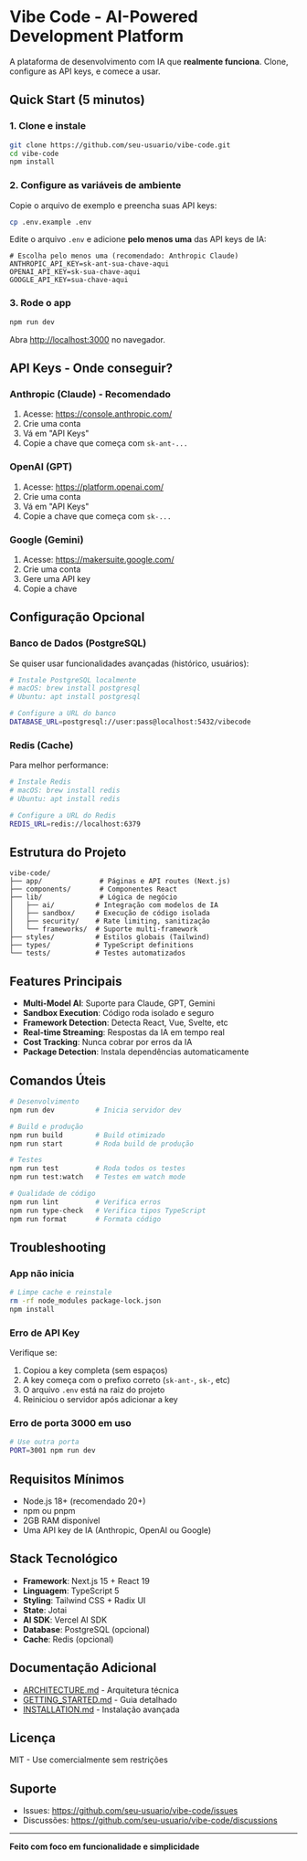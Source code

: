 # Vibe Code - AI-Powered Development Platform

A plataforma de desenvolvimento com IA que **realmente funciona**. Clone, configure as API keys, e comece a usar.

## Quick Start (5 minutos)

### 1. Clone e instale

```bash
git clone https://github.com/seu-usuario/vibe-code.git
cd vibe-code
npm install
```

### 2. Configure as variáveis de ambiente

Copie o arquivo de exemplo e preencha suas API keys:

```bash
cp .env.example .env
```

Edite o arquivo `.env` e adicione **pelo menos uma** das API keys de IA:

```env
# Escolha pelo menos uma (recomendado: Anthropic Claude)
ANTHROPIC_API_KEY=sk-ant-sua-chave-aqui
OPENAI_API_KEY=sk-sua-chave-aqui
GOOGLE_API_KEY=sua-chave-aqui
```

### 3. Rode o app

```bash
npm run dev
```

Abra [http://localhost:3000](http://localhost:3000) no navegador.

## API Keys - Onde conseguir?

### Anthropic (Claude) - Recomendado
1. Acesse: https://console.anthropic.com/
2. Crie uma conta
3. Vá em "API Keys"
4. Copie a chave que começa com `sk-ant-...`

### OpenAI (GPT)
1. Acesse: https://platform.openai.com/
2. Crie uma conta
3. Vá em "API Keys"
4. Copie a chave que começa com `sk-...`

### Google (Gemini)
1. Acesse: https://makersuite.google.com/
2. Crie uma conta
3. Gere uma API key
4. Copie a chave

## Configuração Opcional

### Banco de Dados (PostgreSQL)

Se quiser usar funcionalidades avançadas (histórico, usuários):

```bash
# Instale PostgreSQL localmente
# macOS: brew install postgresql
# Ubuntu: apt install postgresql

# Configure a URL do banco
DATABASE_URL=postgresql://user:pass@localhost:5432/vibecode
```

### Redis (Cache)

Para melhor performance:

```bash
# Instale Redis
# macOS: brew install redis
# Ubuntu: apt install redis

# Configure a URL do Redis
REDIS_URL=redis://localhost:6379
```

## Estrutura do Projeto

```
vibe-code/
├── app/              # Páginas e API routes (Next.js)
├── components/       # Componentes React
├── lib/              # Lógica de negócio
│   ├── ai/          # Integração com modelos de IA
│   ├── sandbox/     # Execução de código isolada
│   ├── security/    # Rate limiting, sanitização
│   └── frameworks/  # Suporte multi-framework
├── styles/          # Estilos globais (Tailwind)
├── types/           # TypeScript definitions
└── tests/           # Testes automatizados
```

## Features Principais

- **Multi-Model AI**: Suporte para Claude, GPT, Gemini
- **Sandbox Execution**: Código roda isolado e seguro
- **Framework Detection**: Detecta React, Vue, Svelte, etc
- **Real-time Streaming**: Respostas da IA em tempo real
- **Cost Tracking**: Nunca cobrar por erros da IA
- **Package Detection**: Instala dependências automaticamente

## Comandos Úteis

```bash
# Desenvolvimento
npm run dev          # Inicia servidor dev

# Build e produção
npm run build        # Build otimizado
npm run start        # Roda build de produção

# Testes
npm run test         # Roda todos os testes
npm run test:watch   # Testes em watch mode

# Qualidade de código
npm run lint         # Verifica erros
npm run type-check   # Verifica tipos TypeScript
npm run format       # Formata código
```

## Troubleshooting

### App não inicia

```bash
# Limpe cache e reinstale
rm -rf node_modules package-lock.json
npm install
```

### Erro de API Key

Verifique se:
1. Copiou a key completa (sem espaços)
2. A key começa com o prefixo correto (`sk-ant-`, `sk-`, etc)
3. O arquivo `.env` está na raiz do projeto
4. Reiniciou o servidor após adicionar a key

### Erro de porta 3000 em uso

```bash
# Use outra porta
PORT=3001 npm run dev
```

## Requisitos Mínimos

- Node.js 18+ (recomendado 20+)
- npm ou pnpm
- 2GB RAM disponível
- Uma API key de IA (Anthropic, OpenAI ou Google)

## Stack Tecnológico

- **Framework**: Next.js 15 + React 19
- **Linguagem**: TypeScript 5
- **Styling**: Tailwind CSS + Radix UI
- **State**: Jotai
- **AI SDK**: Vercel AI SDK
- **Database**: PostgreSQL (opcional)
- **Cache**: Redis (opcional)

## Documentação Adicional

- [ARCHITECTURE.md](./ARCHITECTURE.md) - Arquitetura técnica
- [GETTING_STARTED.md](./GETTING_STARTED.md) - Guia detalhado
- [INSTALLATION.md](./INSTALLATION.md) - Instalação avançada

## Licença

MIT - Use comercialmente sem restrições

## Suporte

- Issues: https://github.com/seu-usuario/vibe-code/issues
- Discussões: https://github.com/seu-usuario/vibe-code/discussions

---

**Feito com foco em funcionalidade e simplicidade**
